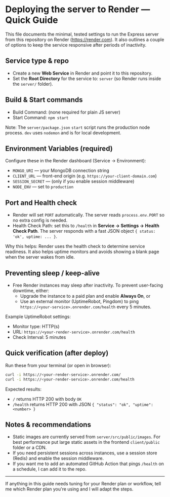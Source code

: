 # Deploying the server to Render — Quick Guide

This file documents the minimal, tested settings to run the Express server from this repository on Render (https://render.com). It also outlines a couple of options to keep the service responsive after periods of inactivity.

## Service type & repo

- Create a new **Web Service** in Render and point it to this repository.
- Set the **Root Directory** for the service to: `server` (so Render runs inside the `server/` folder).

## Build & Start commands

- Build Command: (none required for plain JS server)
- Start Command: `npm start`

Note: The `server/package.json` `start` script runs the production node process. `dev` uses `nodemon` and is for local development.

## Environment Variables (required)

Configure these in the Render dashboard (Service → Environment):

- `MONGO_URI` — your MongoDB connection string
- `CLIENT_URL` — front-end origin (e.g. `https://your-client-domain.com`)
- `SESSION_SECRET` — (only if you enable session middleware)
- `NODE_ENV` — set to `production`

## Port and Health check

- Render will set `PORT` automatically. The server reads `process.env.PORT` so no extra config is needed.
- Health Check Path: set this to `/health` in **Service → Settings → Health Check Path**. The server responds with a fast JSON object `{ status: 'ok', uptime: ... }`.

Why this helps: Render uses the health check to determine service readiness. It also helps uptime monitors and avoids showing a blank page when the server wakes from idle.

## Preventing sleep / keep-alive

- Free Render instances may sleep after inactivity. To prevent user-facing downtime, either:
  - Upgrade the instance to a paid plan and enable **Always On**, or
  - Use an external monitor (UptimeRobot, Pingdom) to ping `https://<your-service>.onrender.com/health` every 5 minutes.

Example UptimeRobot settings:

- Monitor type: HTTP(s)
- URL: `https://<your-render-service>.onrender.com/health`
- Check Interval: 5 minutes

## Quick verification (after deploy)

Run these from your terminal (or open in browser):

```bash
curl -i https://<your-render-service>.onrender.com/
curl -i https://<your-render-service>.onrender.com/health
```

Expected results:

- `/` returns HTTP 200 with body `OK`
- `/health` returns HTTP 200 with JSON `{ "status": "ok", "uptime": <number> }`

## Notes & recommendations

- Static images are currently served from `server/src/public/images`. For best performance put large static assets in the frontend `client/public` folder or a CDN.
- If you need persistent sessions across instances, use a session store (Redis) and enable the session middleware.
- If you want me to add an automated GitHub Action that pings `/health` on a schedule, I can add it to the repo.

---

If anything in this guide needs tuning for your Render plan or workflow, tell me which Render plan you're using and I will adapt the steps.
